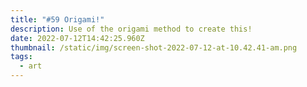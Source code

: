 ```yaml
---
title: "#59 Origami!"
description: Use of the origami method to create this!
date: 2022-07-12T14:42:25.960Z
thumbnail: /static/img/screen-shot-2022-07-12-at-10.42.41-am.png
tags:
  - art
---
```

